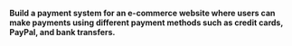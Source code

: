 **Build a payment system for an e-commerce website where users can make payments using different payment methods such as credit cards, PayPal, and bank transfers.**
